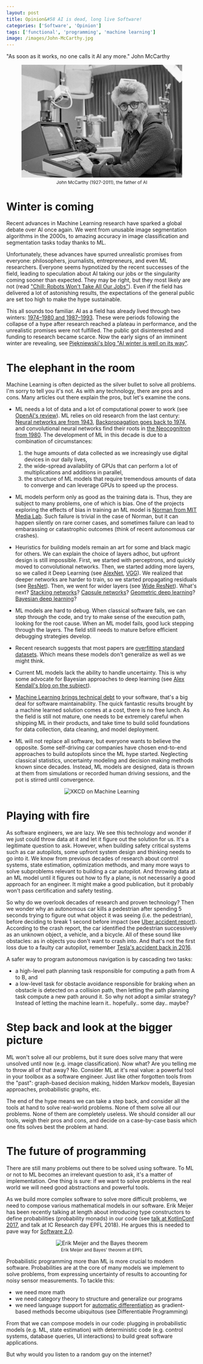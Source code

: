 ```yaml
---
layout: post
title: Opinion&#58 AI is dead, long live Software!
categories: ['Software', 'Opinion']
tags: ['functional', 'programming', 'machine learning']
image: /images/John-McCarthy.jpg
---
```


"As soon as it works, no one calls it AI any more." John McCarthy

<figure>
    <center>
    <img src="/images/John-McCarthy.jpg" alt="John McCarthy (1927-2011), the father of AI">
    <figcaption>
        <small>John McCarthy (1927-2011), the father of AI</small>
    </figcaption>
    </center>
</figure>

# Winter is coming
Recent advances in Machine Learning research have sparked a global debate over AI once again.
We went from unusable image segmentation algorithms in the 2000s, to amazing accuracy in image classification and segmentation tasks today thanks to ML.

Unfortunately, these advances have spurred unrealistic promises from everyone: philosophers, journalists, entrepreneurs, and even ML researchers.
Everyone seems hypnotized by the recent successes of the field, leading to speculation about AI taking our jobs or the singularity coming sooner than expected.
They may be right, but they most likely are not (read ["Chill: Robots Won't Take All Our Jobs"](https://www.wired.com/2017/08/robots-will-not-take-your-job/)).
Even if the field has delivered a lot of astonishing results, the expectations of the general public are set too high to make the hype sustainable.

This all sounds too familiar.
AI as a field has already lived through two winters: [1974–1980 and 1987–1993](https://en.wikipedia.org/wiki/AI_winter).
These were periods following the collapse of a hype after research reached a plateau in performance, and the unrealistic promises were not fulfilled.
The public got disinterested and funding to research became scarce.
Now the early signs of an imminent winter are revealing, see [Piękniewski's blog "AI winter is well on its way"](https://blog.piekniewski.info/2018/05/28/ai-winter-is-well-on-its-way/).

# The elephant in the room
Machine Learning is often depicted as the silver bullet to solve all problems.
I'm sorry to tell you it's not.
As with any technology, there are pros and cons.
Many articles out there explain the pros, but let's examine the cons.

- ML needs a lot of data and a lot of computational power to work (see [OpenAI's review](https://blog.openai.com/ai-and-compute/)).
ML relies on old research from the last century: [Neural networks are from 1943](https://link.springer.com/article/10.1007/BF02478259), [Backpropagation goes back to 1974](https://www.researchgate.net/publication/35657389_Beyond_regression_new_tools_for_prediction_and_analysis_in_the_behavioral_sciences), and convolutional neural networks find their roots in [the Neocognitron from 1980](https://link.springer.com/article/10.1007/BF00344251).
The development of ML in this decade is due to a combination of circumstances:
    1. the huge amounts of data collected as we increasingly use digital devices in our daily lives,
    2. the wide-spread availability of GPUs that can perform a lot of multiplications and additions in parallel,
    3. the structure of ML models that require tremendous amounts of data to converge and can leverage GPUs to speed up the process.

- ML models perform only as good as the training data is.
Thus, they are subject to many problems, one of which is bias.
One of the projects exploring the effects of bias in training an ML model is [Norman from MIT Media Lab](http://norman-ai.mit.edu/).
Such failure is trivial in the case of Norman, but it can happen silently on rare corner cases, and sometimes failure can lead to embarassing or catastrophic outcomes (think of recent autonomous car crashes).

- Heuristics for building models remain an art for some and black magic for others.
We can explain the choice of layers adhoc, but upfront design is still impossible.
First, we started with perceptrons, and quickly moved to convolutional networks.
Then, we started adding more layers, so we called it Deep Learning (see [AlexNet](https://papers.nips.cc/paper/4824-imagenet-classification-with-deep-convolutional-neural-networks.pdf), [VGG](https://arxiv.org/pdf/1409.1556.pdf)).
We realized that deeper networks are harder to train, so we started propagating residuals (see [ResNet](https://arxiv.org/pdf/1512.03385.pdf)).
Then, we went for wider layers (see [Wide ResNet](https://arxiv.org/pdf/1605.07146.pdf)).
What's next? [Stacking networks](https://arxiv.org/pdf/1805.08559.pdf)? [Capsule networks](https://arxiv.org/pdf/1710.09829.pdf)? [Geometric deep learning](https://arxiv.org/pdf/1611.08097.pdf)? [Bayesian deep learning](http://bayesiandeeplearning.org/)?

- ML models are hard to debug.
When classical software fails, we can step through the code, and try to make sense of the execution path, looking for the root cause.
When an ML model fails, good luck stepping through the layers.
The field still needs to mature before efficient debugging strategies develop.

- Recent research suggests that most papers are [overfitting standard datasets](https://arxiv.org/pdf/1806.00451.pdf).
Which means these models don't generalize as well as we might think.

- Current ML models lack the ability to handle uncertainty.
This is why some advocate for Bayesian approaches to deep learning (see [Alex Kendall's blog on the subject](https://alexgkendall.com/computer_vision/bayesian_deep_learning_for_safe_ai/)).

- [Machine Learning brings technical debt](https://static.googleusercontent.com/media/research.google.com/en//pubs/archive/43146.pdf) to your software, that's a big deal for software maintainability.
The quick fantastic results brought by a machine learned solution comes at a cost, there is no free lunch.
As the field is still not mature, one needs to be extremely careful when shipping ML in their products, and take time to build solid foundations for data collection, data cleaning, and model deployment.

- ML will not replace all software, but everyone wants to believe the opposite.
Some self-driving car companies have chosen end-to-end approaches to build autopilots since the ML hype started.
Neglecting classical statistics, uncertainty modeling and decision making methods known since decades.
Instead, ML models are designed, data is thrown at them from simulations or recorded human driving sessions, and the pot is stirred until convergence.

<figure>
    <center>
    <img src="https://imgs.xkcd.com/comics/machine_learning.png" alt="XKCD on Machine Learning">
    </center>
</figure>

# Playing with fire
As software engineers, we are lazy.
We see this technology and wonder if we just could throw data at it and let it figure out the solution for us.
It's a legitimate question to ask.
However, when building safety critical systems such as car autopilots, some upfront system design and thinking needs to go into it.
We know from previous decades of research about control systems, state estimation, optimization methods, and many more ways to solve subproblems relevant to building a car autopilot.
And throwing data at an ML model until it figures out how to fly a plane, is not necessarily a good approach for an engineer.
It might make a good publication, but it probably won't pass certification and safety testing.

So why do we overlook decades of research and proven technology?
Then we wonder why an autonomous car kills a pedestrian after spending 5 seconds trying to figure out what object it was seeing (i.e. the pedestrian), before deciding to break 1 second before impact (see [Uber accident report](https://www.ntsb.gov/news/press-releases/Pages/NR20180524.aspx)).
According to the crash report, the car identified the pedestrian successively as an unknown object, a vehicle, and a bicycle.
All of these sound like obstacles: as in objects you don't want to crash into.
And that's not the first loss due to a faulty car autopilot, remember [Tesla's accident back in 2016](https://www.tesla.com/en_GB/blog/tragic-loss).

A safer way to program autonomous navigation is by cascading two tasks:
- a high-level path planning task responsible for computing a path from A to B, and
- a low-level task for obstacle avoidance responsible for braking when an obstacle is detected on a collision path, then letting the path planning task compute a new path around it.
So why not adopt a similar strategy?
Instead of letting the machine learn it.. hopefully.. some day.. maybe?

# Step back and look at the bigger picture
ML won't solve all our problems, but it sure does solve many that were unsolved until now (e.g. image classification).
Now what? Are you telling me to throw all of that away?
No.
Consider ML at it's real value: a powerful tool in your toolbox as a software engineer.
Just like other forgotten tools from the "past": graph-based decision making, hidden Markov models, Bayesian approaches, probabilistic graphs, etc.

The end of the hype means we can take a step back, and consider all the tools at hand to solve real-world problems.
None of them solve all our problems.
None of them are completely useless.
We should consider all our tools, weigh their pros and cons, and decide on a case-by-case basis which one fits solves best the problem at hand.

# The future of programming
There are still many problems out there to be solved using software.
To ML or not to ML becomes an irrelevant question to ask, it's a matter of implementation.
One thing is sure: if we want to solve problems in the real world we will need good abstractions and powerful tools.

As we build more complex software to solve more difficult problems, we need to compose various mathematical models in our software.
Erik Meijer has been recently talking at length about introducing type constructors to define probabilities (probability monads) in our code (see [talk at KotlinConf 2017](https://www.youtube.com/watch?v=NKeHrApPWlo), and talk at IC Research day EPFL 2018).
He argues this is needed to pave way for [Software 2.0](https://medium.com/@karpathy/software-2-0-a64152b37c35).

<figure>
    <center>
    <img src="https://pbs.twimg.com/media/DfGO1cvXcAApoyb.jpg" alt="Erik Meijer and the Bayes theorem">
    <figcaption>
        <small>Erik Meijer and Bayes' theorem at EPFL</small>
    </figcaption>
    </center>
</figure>

Probabilistic programming more than ML is more crucial to modern software.
Probabilities are at the core of many models we implement to solve problems, from expressing uncertainty of results to accounting for noisy sensor measurements.
To tackle this:
- we need more math
- we need category theory to structure and generalize our programs
- we need language support for [automatic differentiation](http://www.robots.ox.ac.uk/~tvg/publications/talks/autodiff.pdf) as gradient-based methods become ubiquitous  (see Differentiable Programming)

From that we can compose models in our code: plugging in probabilistic models (e.g. ML, state estimation) with deterministic code (e.g. control systems, database queries, UI interactions) to build great software applications.

But why would you listen to a random guy on the internet?
